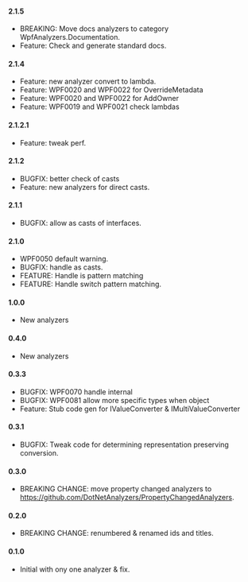 #### 2.1.5
* BREAKING: Move docs analyzers to category WpfAnalyzers.Documentation.
* Feature: Check and generate standard docs.
 
#### 2.1.4
* Feature: new analyzer convert to lambda.
* Feature: WPF0020 and WPF0022 for OverrideMetadata
* Feature: WPF0020 and WPF0022 for AddOwner
* Feature: WPF0019 and WPF0021 check lambdas

#### 2.1.2.1
* Feature: tweak perf.

#### 2.1.2
* BUGFIX: better check of casts
* Feature: new analyzers for direct casts.

#### 2.1.1
* BUGFIX: allow as casts of interfaces.

#### 2.1.0
* WPF0050 default warning.
* BUGFIX: handle as casts.
* FEATURE: Handle is pattern matching
* FEATURE: Handle switch pattern matching.

#### 1.0.0
* New analyzers

#### 0.4.0
* New analyzers

#### 0.3.3
* BUGFIX: WPF0070 handle internal
* BUGFIX: WPF0081 allow more specific types when object
* Feature: Stub code gen for IValueConverter & IMultiValueConverter

#### 0.3.1
* BUGFIX: Tweak code for determining representation preserving conversion.

#### 0.3.0
* BREAKING CHANGE: move property changed analyzers to https://github.com/DotNetAnalyzers/PropertyChangedAnalyzers.

#### 0.2.0
* BREAKING CHANGE: renumbered & renamed ids and titles.

#### 0.1.0
* Initial with ony one analyzer & fix.

